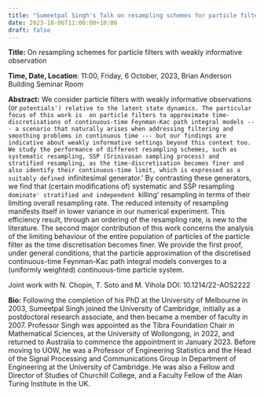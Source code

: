 ```yaml
---
title: "Sumeetpal Singh's Talk on resampling schemes for particle filters with weakly informative observation"
date: 2023-10-06T11:00:00+10:00
draft: false
---
```



__Title:__ On resampling schemes for particle filters with weakly informative observation

__Time, Date, Location__: 11:00, Friday, 6 October, 2023, Brian Anderson Building Seminar Room

__Abstract:__ We consider particle filters with weakly informative observations (or   `potentials') relative to the latent state dynamics. The particular focus of this work is  on particle filters to approximate time-discretisations of continuous-time Feynman-Kac path integral models --- a scenario that naturally arises when addressing filtering and smoothing problems in continuous time --- but our findings are indicative about weakly informative settings beyond this context too. We study the performance of different resampling schemes, such as systematic resampling, SSP (Srinivasan sampling process) and stratified resampling, as the time-discretisation becomes finer and also identify their continuous-time limit, which is expressed as a suitably defined `infinitesimal generator.' By contrasting these generators, we find that (certain modifications of) systematic and SSP resampling `dominate' stratified and independent `killing' resampling in terms of their limiting overall resampling rate. The reduced intensity of resampling manifests itself in lower variance in our numerical experiment. This efficiency result, through an ordering of the resampling rate, is new to the literature. The second major contribution of this work concerns the analysis of the limiting behaviour of the entire population of particles of the particle filter as the time discretisation becomes finer. We provide the first proof, under general conditions, that the particle approximation of the discretised continuous-time Feynman-Kac path integral models converges to a (uniformly weighted) continuous-time particle system.

Joint work with N. Chopin, T. Soto and M. Vihola
DOI: 10.1214/22-AOS2222

__Bio:__ Following the completion of his PhD at the University of Melbourne in 2003, Sumeetpal Singh joined the University of Cambridge, initially as a postdoctoral research associate, and then became a member of faculty in 2007. Professor Singh was appointed as the Tibra Foundation Chair in Mathematical Sciences, at the University of Wollongong, in 2022, and returned to Australia to commence the appointment in January 2023. Before moving to UOW, he was a Professor of Engineering Statistics and the Head of the Signal Processing and Communications Group in Department of Engineering at the University of Cambridge. He was also a Fellow and Director of Studies of Churchill College, and a Faculty Fellow of the Alan Turing Institute in the UK.

